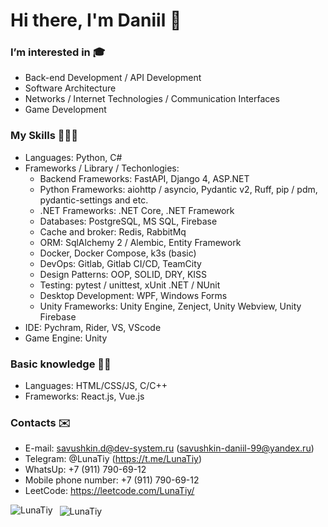 # Hi there, I'm Daniil 👋
### I’m interested in 🎓
- Back-end Development / API Development
- Software Architecture
- Networks / Internet Technologies / Communication Interfaces
- Game Development

### My Skills 👨🏼‍💻
- Languages: Python, C#
- Frameworks / Library / Techonlogies:
  - Backend Frameworks: FastAPI, Django 4, ASP.NET
  - Python Frameworks: aiohttp / asyncio, Pydantic v2, Ruff, pip / pdm, pydantic-settings and etc.
  - .NET Frameworks: .NET Core, .NET Framework
  - Databases: PostgreSQL, MS SQL, Firebase
  - Cache and broker: Redis, RabbitMq
  - ORM: SqlAlchemy 2 / Alembic, Entity Framework
  - Docker, Docker Compose, k3s (basic)
  - DevOps: Gitlab, Gitlab CI/CD, TeamCity
  - Design Patterns: OOP, SOLID, DRY, KISS
  - Testing: pytest / unittest, xUnit .NET / NUnit
  - Desktop Development: WPF, Windows Forms
  - Unity Frameworks: Unity Engine, Zenject, Unity Webview, Unity Firebase
- IDE: Pychram, Rider, VS, VScode
- Game Engine: Unity

### Basic knowledge 🤷🏼
- Languages: HTML/CSS/JS, C/C++
- Frameworks: React.js, Vue.js

### Contacts ✉️
- E-mail: savushkin.d@dev-system.ru (savushkin-daniil-99@yandex.ru)
- Telegram: @LunaTiy (https://t.me/LunaTiy)
- WhatsUp: +7 (911) 790-69-12
- Mobile phone number: +7 (911) 790-69-12
- LeetCode: https://leetcode.com/LunaTiy/

<p>
  <img 
       align="left" 
       src="https://github-readme-stats.vercel.app/api/top-langs?username=LunaTiy&show_icons=true&locale=en" 
       alt="LunaTiy" />
</p>

<p>&nbsp;
  <img 
       align="center" 
       src="https://github-readme-stats.vercel.app/api?username=LunaTiy&show_icons=true&locale=en" 
       alt="LunaTiy" />
</p>

<!---
LunaTiy/LunaTiy is a ✨ special ✨ repository because its `README.md` (this file) appears on your GitHub profile.
You can click the Preview link to take a look at your changes.
--->


